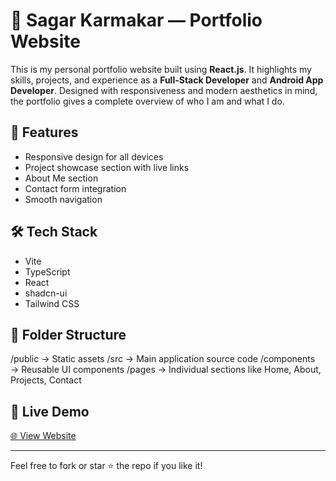 # 💼 Sagar Karmakar — Portfolio Website

This is my personal portfolio website built using **React.js**. It highlights my skills, projects, and experience as a **Full-Stack Developer** and **Android App Developer**. Designed with responsiveness and modern aesthetics in mind, the portfolio gives a complete overview of who I am and what I do.

## 🚀 Features

- Responsive design for all devices
- Project showcase section with live links
- About Me section
- Contact form integration
- Smooth navigation

## 🛠 Tech Stack

- Vite
- TypeScript
- React
- shadcn-ui
- Tailwind CSS

## 📁 Folder Structure

/public → Static assets
/src → Main application source code
/components → Reusable UI components
/pages → Individual sections like Home, About, Projects, Contact



## 📌 Live Demo

[🌐 View Website](https://clinquant-praline-a6c5e1.netlify.app/)

---

Feel free to fork or star ⭐ the repo if you like it!


